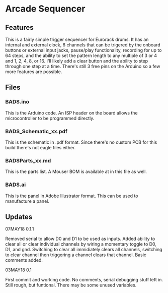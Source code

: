 # Arcade Sequencer

## Features

This is a fairly simple trigger sequencer for Eurorack drums. It has an internal and external clock, 6 channels that can be trigered by the onboard buttons or external input jacks, pause/play functionality, recording for up to 64 steps, and the ability to set the pattern length to any multiple of 3 or 4 and 1, 2, 4, 8, or 16. I'll likely add a clear button and the ability to step through one step at a time. There's still 3 free pins on the Arduino so a few more features are possible.

## Files
### BADS.ino
This is the Arduino code. An ISP header on the board allows the microcontroller to be programmed directly.

### BADS_Schematic_xx.pdf
This is the schematic in .pdf format. Since there's no custom PCB for this build there's not eagle files either.

### BADSParts_xx.md
This is the parts list. A Mouser BOM is available at in this file as well.

### BADS.ai
This is the panel in Adobe Illustrator format. This can be used to manufacture a panel.

## Updates

07MAY18 0.1.1

Removed serial to allow D0 and D1 to be used as inputs. Added ability to clear all or clear individual channels by wiring a momentary toggle to D0, D1, and gnd. Switching to clear all immidiately clears all channels, switching to clear channel then triggering a channel clears that channel. Basic comments added.

03MAY18 0.1

First commit and working code. No comments, serial debugging stuff left in. Still rough, but funtional. There may be some unused variables.
